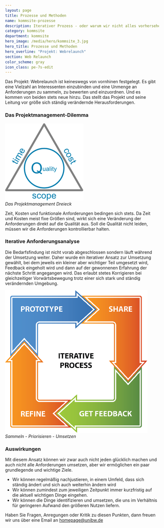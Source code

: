 ```yaml
---
layout: page
title: Prozesse und Methoden
name: kommsite-prozesse
description: Iterativer Prozess - oder warum wir nicht alles vorhersehen können
category: kommsite
department: kommsite
hero_image: /media/hero/kommsite_3.jpg
hero_title: Prozesse und Methoden
hero_overline: "Projekt: Webrelaunch"
section: Web Relaunch
color_scheme: gray
icon_class: pe-7s-edit
---
```


Das Projekt: Webrelaunch ist keineswegs von vornhinen festgelegt. Es gibt eine Vielzahl an Interessenten einzubinden und eine Unmenge an Anforderungen zu sammeln, zu bewerten und einzuordnen. Und es kommen von beiden stets neue hinzu. Das stellt das Projekt und seine Leitung vor größe sich ständig verändernde Herausforderungen.


### Das Projektmanagement-Dilemma

<p class="text-center">
<img src="/media/kommsite/quality.png">
<br> <em>Das Projektmanagement Dreieck</em>
</p>

Zeit, Kosten und funktionale Anforderungen bedingen sich stets. Da Zeit und Kosten meist fixe Größen sind, wirkt sich eine Veränderung der Anforderungen direkt auf die Qualität aus. Soll die Qualität nicht leiden, müssen wir die Anforderungen kontrollierbar halten.


### Iterative Anforderungsanalyse

Die Bedarfsfindung ist nicht vorab abgeschlossen sondern läuft während der Umsetzung weiter. Daher wurde ein iterativer Ansatz zur Umsetzung gewählt, bei dem jeweils ein kleiner aber wichtiger Teil umgesetzt wird, Feedback eingeholt wird und dann auf der gewonnenen Erfahrung der nächste Schritt angegangen wird. Das erlaubt stetes Korrigieren bei gleichzeitiger Vorwärtsbewegung trotz einer sich stark und ständig verändernden Umgebung.

<p class="text-center">
<img class="text-center" src="/media/kommsite/interactive_process.png">
<br><em>Sammeln - Priorisieren - Umsetzen</em>
</p>


### Auswirkungen

Mit diesem Ansatz können wir zwar auch nicht jeden glücklich machen und auch nicht alle Anforderungen umsetzen, aber wir ermöglichen ein paar grundlegende und wichtige Ziele.

<ul class="list check mb-30 mt-30">
<li>Wir können regelmäßig nachjustieren, in einem Umfeld, dass sich ständig ändert und sich auch weiterhin ändern wird
</li>
<li>Wir können zumindest zum jeweiligen Zeitpunkt immer kurzfristig auf die aktuell wichtigen Dinge eingehen.
</li>
<li>Wir können die Dinge identifizieren und umsetzen, die uns im Verhältnis für geringeren Aufwand den größeren Nutzen liefern.
</li>
</ul>

Haben Sie Fragen, Anregungen oder Kritik zu diesen Punkten, dann freuen wir uns über eine Email an <a class="btn btn-xl btn-theme-colored" href="mailto:homepage@unibw.de"><i class="fa fa-envelope-o"></i> homepage@unibw.de</a>
